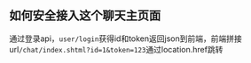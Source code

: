 <!--
 * @Description: 
 * @Author: neozhang
 * @Date: 2022-01-29 22:03:17
 * @LastEditors: neozhang
 * @LastEditTime: 2022-01-29 22:05:54
-->
## 如何安全接入这个聊天主页面  

通过登录api，`user/login`获得id和token返回json到前端，前端拼接url`/chat/index.shtml?id=1&token=123`通过location.href跳转  

